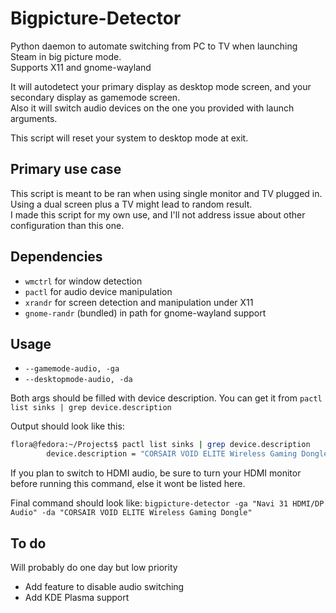 # Bigpicture-Detector

Python daemon to automate switching from PC to TV when launching Steam in big picture mode.  
Supports X11 and gnome-wayland

It will autodetect your primary display as desktop mode screen, and your secondary display as gamemode screen.  
Also it will switch audio devices on the one you provided with launch arguments.

This script will reset your system to desktop mode at exit.

## Primary use case

This script is meant to be ran when using single monitor and TV plugged in.  
Using a dual screen plus a TV might lead to random result.  
I made this script for my own use, and I'll not address issue about other configuration than this one.

## Dependencies

- `wmctrl` for window detection
- `pactl` for audio device manipulation
- `xrandr` for screen detection and manipulation under X11
- `gnome-randr` (bundled) in path for gnome-wayland support

## Usage

- `--gamemode-audio, -ga`
- `--desktopmode-audio, -da`

Both args should be filled with device description. You can get it from `pactl list sinks | grep device.description`

Output should look like this:

```bash
flora@fedora:~/Projects$ pactl list sinks | grep device.description
        device.description = "CORSAIR VOID ELITE Wireless Gaming Dongle"
```

If you plan to switch to HDMI audio, be sure to turn your HDMI monitor before running this command, else it wont be listed here.

Final command should look like: `bigpicture-detector -ga "Navi 31 HDMI/DP Audio" -da "CORSAIR VOID ELITE Wireless Gaming Dongle"`

## To do

Will probably do one day but low priority

- Add feature to disable audio switching
- Add KDE Plasma support
